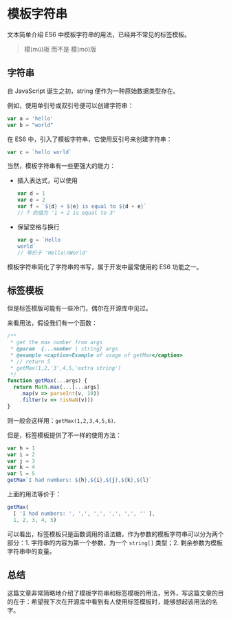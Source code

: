 # 模板字符串

文本简单介绍 ES6 中模板字符串的用法，已经并不常见的标签模板。

> 模(mú)板 而不是 模(mó)版

## 字符串

自 JavaScript 诞生之初，string 便作为一种原始数据类型存在。

例如，使用单引号或双引号便可以创建字符串：

```javascript
var a = 'hello'
var b = "world"
```

在 ES6 中，引入了模板字符串，它使用反引号来创建字符串：

```javascript
var c = `hello world`
```

当然，模板字符串有一些更强大的能力：

- 插入表达式，可以使用
  
  ```javascript
  var d = 1
  var e = 2
  var f = `${d} + ${e} is equal to ${d + e}`
  // f 的值为 '1 + 2 is equal to 3'
  ```

- 保留空格与换行

  ```javascript
  var g = `Hello
  world`
  // 等价于 'Hello\nWorld'
  ```

模板字符串简化了字符串的书写，属于开发中最常使用的 ES6 功能之一。

## 标签模板

但是标签模版可能有一些冷门，偶尔在开源库中见过。

来看用法，假设我们有一个函数：

```javascript
/**
 * get the max number from args
 * @param  {...number | string} args 
 * @example <caption>Example of usage of getMax</caption>
 * // return 5
 * getMax(1,2,'3',4,5,'extra string')
 */
function getMax(...args) {
  return Math.max(...[...args]
    .map(v => parseInt(v, 10))
    .filter(v => !isNaN(v)))
}
```

则一般会这样用：`getMax(1,2,3,4,5,6)`.

但是，标签模板提供了不一样的使用方法：

```javascript
var h = 1
var i = 2
var j = 3
var k = 4
var l = 5
getMax`I had numbers: ${h},${i},${j},${k},${l}`
```

上面的用法等价于：

```javascript
getMax(
  [ 'I had numbers: ', ',', ',', ',', ',', '' ],
  1, 2, 3, 4, 5)
```

可以看出，标签模板只是函数调用的语法糖，作为参数的模板字符串可以分为两个部分：1. 字符串的内容为第一个参数，为一个 `string[]` 类型；2. 剩余参数为模板字符串中的变量。

## 总结

这篇文章非常简略地介绍了模板字符串和标签模板的用法，另外，写这篇文章的目的在于：希望我下次在开源库中看到有人使用标签模板时，能够想起该用法的名字。
